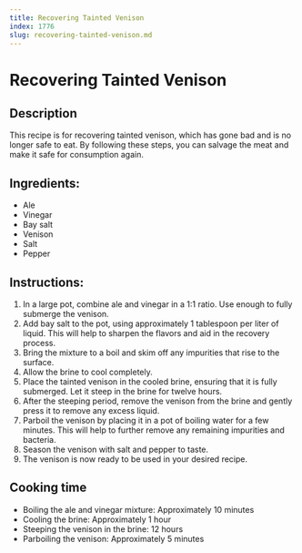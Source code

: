 ```yaml
---
title: Recovering Tainted Venison
index: 1776
slug: recovering-tainted-venison.md
---
```


# Recovering Tainted Venison

## Description
This recipe is for recovering tainted venison, which has gone bad and is no longer safe to eat. By following these steps, you can salvage the meat and make it safe for consumption again.

## Ingredients:
- Ale
- Vinegar
- Bay salt
- Venison
- Salt
- Pepper

## Instructions:
1. In a large pot, combine ale and vinegar in a 1:1 ratio. Use enough to fully submerge the venison.
2. Add bay salt to the pot, using approximately 1 tablespoon per liter of liquid. This will help to sharpen the flavors and aid in the recovery process.
3. Bring the mixture to a boil and skim off any impurities that rise to the surface.
4. Allow the brine to cool completely.
5. Place the tainted venison in the cooled brine, ensuring that it is fully submerged. Let it steep in the brine for twelve hours.
6. After the steeping period, remove the venison from the brine and gently press it to remove any excess liquid.
7. Parboil the venison by placing it in a pot of boiling water for a few minutes. This will help to further remove any remaining impurities and bacteria.
8. Season the venison with salt and pepper to taste.
9. The venison is now ready to be used in your desired recipe.

## Cooking time
- Boiling the ale and vinegar mixture: Approximately 10 minutes
- Cooling the brine: Approximately 1 hour
- Steeping the venison in the brine: 12 hours
- Parboiling the venison: Approximately 5 minutes